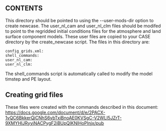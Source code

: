 ## CONTENTS

This directory should be pointed to using the --user-mods-dir option to create newcase. 
The user_nl_cam and user_nl_clm files should be modifed to point to the regridded initial 
conditions files for the atmosphere and land surface component models. These user files
are copied to your CASE directory by the create_newcase script. The files in this directory are:
```
config_grids.xml: 
shell_commands:
user_nl_cam:
user_nl_clm:
```
The shell_commands script is automatically called to modify the model timstep and PE layout.

## Creating grid files
These files were created with the commands described in this document:
https://docs.google.com/document/d/e/2PACX-1vQC6BkkerQjCNhS6ybTxiBnoAE0KVSgC-V2WLI5JZrT-9XMYHIJRyyjNACPygF2iBUpQIKNlHoPInjx/pub
